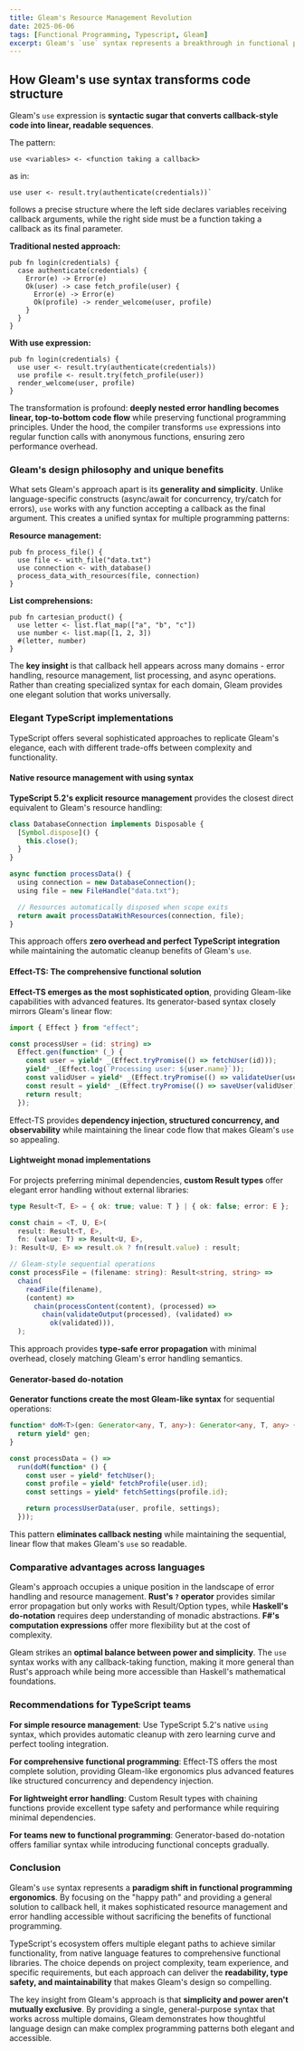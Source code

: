 ```yaml
---
title: Gleam's Resource Management Revolution
date: 2025-06-06
tags: [Functional Programming, Typescript, Gleam]
excerpt: Gleam's `use` syntax represents a breakthrough in functional programming ergonomics, providing a **general-purpose solution to callback hell** that maintains type safety while dramatically improving code readability
---
```


## How Gleam's use syntax transforms code structure

Gleam's `use` expression is **syntactic sugar that converts callback-style code
into linear, readable sequences**.

The pattern:

```gleam
use <variables> <- <function taking a callback>
```

as in:

```gleam
use user <- result.try(authenticate(credentials))`
```

follows a precise structure where the left side declares variables receiving
callback arguments, while the right side must be a function taking a callback as
its final parameter.

**Traditional nested approach:**

```gleam
pub fn login(credentials) {
  case authenticate(credentials) {
    Error(e) -> Error(e)
    Ok(user) -> case fetch_profile(user) {
      Error(e) -> Error(e)
      Ok(profile) -> render_welcome(user, profile)
    }
  }
}
```

**With use expression:**

```gleam
pub fn login(credentials) {
  use user <- result.try(authenticate(credentials))
  use profile <- result.try(fetch_profile(user))
  render_welcome(user, profile)
}
```

The transformation is profound: **deeply nested error handling becomes linear,
top-to-bottom code flow** while preserving functional programming principles.
Under the hood, the compiler transforms `use` expressions into regular function
calls with anonymous functions, ensuring zero performance overhead.

### Gleam's design philosophy and unique benefits

What sets Gleam's approach apart is its **generality and simplicity**. Unlike
language-specific constructs (async/await for concurrency, try/catch for
errors), `use` works with any function accepting a callback as the final
argument. This creates a unified syntax for multiple programming patterns:

**Resource management:**

```gleam
pub fn process_file() {
  use file <- with_file("data.txt")
  use connection <- with_database()
  process_data_with_resources(file, connection)
}
```

**List comprehensions:**

```gleam
pub fn cartesian_product() {
  use letter <- list.flat_map(["a", "b", "c"])
  use number <- list.map([1, 2, 3])
  #(letter, number)
}
```

The **key insight** is that callback hell appears across many domains - error
handling, resource management, list processing, and async operations. Rather
than creating specialized syntax for each domain, Gleam provides one elegant
solution that works universally.

### Elegant TypeScript implementations

TypeScript offers several sophisticated approaches to replicate Gleam's
elegance, each with different trade-offs between complexity and functionality.

#### Native resource management with using syntax

**TypeScript 5.2's explicit resource management** provides the closest direct
equivalent to Gleam's resource handling:

```typescript
class DatabaseConnection implements Disposable {
  [Symbol.dispose]() {
    this.close();
  }
}

async function processData() {
  using connection = new DatabaseConnection();
  using file = new FileHandle("data.txt");

  // Resources automatically disposed when scope exits
  return await processDataWithResources(connection, file);
}
```

This approach offers **zero overhead and perfect TypeScript integration** while
maintaining the automatic cleanup benefits of Gleam's `use`.

#### Effect-TS: The comprehensive functional solution

**Effect-TS emerges as the most sophisticated option**, providing Gleam-like
capabilities with advanced features. Its generator-based syntax closely mirrors
Gleam's linear flow:

```typescript
import { Effect } from "effect";

const processUser = (id: string) =>
  Effect.gen(function* (_) {
    const user = yield* _(Effect.tryPromise(() => fetchUser(id)));
    yield* _(Effect.log(`Processing user: ${user.name}`));
    const validUser = yield* _(Effect.tryPromise(() => validateUser(user)));
    const result = yield* _(Effect.tryPromise(() => saveUser(validUser)));
    return result;
  });
```

Effect-TS provides **dependency injection, structured concurrency, and
observability** while maintaining the linear code flow that makes Gleam's `use`
so appealing.

#### Lightweight monad implementations

For projects preferring minimal dependencies, **custom Result types** offer
elegant error handling without external libraries:

```typescript
type Result<T, E> = { ok: true; value: T } | { ok: false; error: E };

const chain = <T, U, E>(
  result: Result<T, E>,
  fn: (value: T) => Result<U, E>,
): Result<U, E> => result.ok ? fn(result.value) : result;

// Gleam-style sequential operations
const processFile = (filename: string): Result<string, string> =>
  chain(
    readFile(filename),
    (content) =>
      chain(processContent(content), (processed) =>
        chain(validateOutput(processed), (validated) =>
          ok(validated))),
  );
```

This approach provides **type-safe error propagation** with minimal overhead,
closely matching Gleam's error handling semantics.

#### Generator-based do-notation

**Generator functions create the most Gleam-like syntax** for sequential
operations:

```typescript
function* doM<T>(gen: Generator<any, T, any>): Generator<any, T, any> {
  return yield* gen;
}

const processData = () =>
  run(doM(function* () {
    const user = yield* fetchUser();
    const profile = yield* fetchProfile(user.id);
    const settings = yield* fetchSettings(profile.id);

    return processUserData(user, profile, settings);
  }));
```

This pattern **eliminates callback nesting** while maintaining the sequential,
linear flow that makes Gleam's `use` so readable.

### Comparative advantages across languages

Gleam's approach occupies a unique position in the landscape of error handling
and resource management. **Rust's `?` operator** provides similar error
propagation but only works with Result/Option types, while **Haskell's
do-notation** requires deep understanding of monadic abstractions. **F#'s
computation expressions** offer more flexibility but at the cost of complexity.

Gleam strikes an **optimal balance between power and simplicity**. The `use`
syntax works with any callback-taking function, making it more general than
Rust's approach while being more accessible than Haskell's mathematical
foundations.

### Recommendations for TypeScript teams

**For simple resource management**: Use TypeScript 5.2's native `using` syntax,
which provides automatic cleanup with zero learning curve and perfect tooling
integration.

**For comprehensive functional programming**: Effect-TS offers the most complete
solution, providing Gleam-like ergonomics plus advanced features like structured
concurrency and dependency injection.

**For lightweight error handling**: Custom Result types with chaining functions
provide excellent type safety and performance while requiring minimal
dependencies.

**For teams new to functional programming**: Generator-based do-notation offers
familiar syntax while introducing functional concepts gradually.

### Conclusion

Gleam's `use` syntax represents a **paradigm shift in functional programming
ergonomics**. By focusing on the "happy path" and providing a general solution
to callback hell, it makes sophisticated resource management and error handling
accessible without sacrificing the benefits of functional programming.

TypeScript's ecosystem offers multiple elegant paths to achieve similar
functionality, from native language features to comprehensive functional
libraries. The choice depends on project complexity, team experience, and
specific requirements, but each approach can deliver the **readability, type
safety, and maintainability** that makes Gleam's design so compelling.

The key insight from Gleam's approach is that **simplicity and power aren't
mutually exclusive**. By providing a single, general-purpose syntax that works
across multiple domains, Gleam demonstrates how thoughtful language design can
make complex programming patterns both elegant and accessible.

